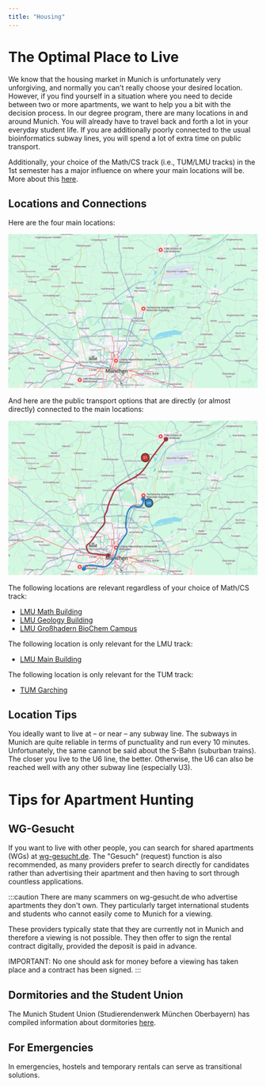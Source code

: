 ```yaml
---
title: "Housing"
---
```


# The Optimal Place to Live

We know that the housing market in Munich is unfortunately very unforgiving, and normally 
you can't really choose your desired location. However, if you find yourself in a situation 
where you need to decide between two or more apartments, we want to help you a bit with the 
decision process. In our degree program, there are many locations in and around Munich.
You will already have to travel back and forth a lot in your everyday student life. 
If you are additionally poorly connected to the usual bioinformatics subway lines, 
you will spend a lot of extra time on public transport.

Additionally, your choice of the Math/CS track (i.e., TUM/LMU tracks) in the 1st semester has a major influence on where your main locations will be. More about this [here](/en/prospectives/program-contents#computer-sciencemathematicsstatistics).

## Locations and Connections

Here are the four main locations:

![Map of the main locations for bioinformatics in Munich](/src/assets/locations.png)


And here are the public transport options that are directly (or almost directly) connected to the main locations:

![Map of public transport options directly connected to the main locations](/src/assets/connections.png)

The following locations are relevant regardless of your choice of Math/CS track:

- [LMU Math Building](https://maps.app.goo.gl/yd4G3fdMNzpW1teA7)
- [LMU Geology Building](https://maps.app.goo.gl/ffreMrfYtsvuY7d6A)
- [LMU Großhadern BioChem Campus](https://maps.app.goo.gl/KXte2qbiHLawphnt5)

The following location is only relevant for the LMU track:

- [LMU Main Building](https://maps.app.goo.gl/nUSBNo8rH7AJVQvq9)

The following location is only relevant for the TUM track:

- [TUM Garching](https://maps.app.goo.gl/MKJDZoVPejPE42587)

## Location Tips

You ideally want to live at – or near – any subway line. The subways in Munich are quite reliable in terms of punctuality and run every 10 minutes. Unfortunately, the same cannot be said about the S-Bahn (suburban trains).
The closer you live to the U6 line, the better. Otherwise, the U6 can also be reached well with any other subway line (especially U3).

# Tips for Apartment Hunting

## WG-Gesucht

If you want to live with other people, you can search for shared apartments (WGs) at [wg-gesucht.de](https://www.wg-gesucht.de/). The "Gesuch" (request) function is also recommended, as many providers prefer to search directly for candidates rather than advertising their apartment and then having to sort through countless applications.

:::caution
There are many scammers on wg-gesucht.de who advertise apartments they don't own. They particularly target international students and students who cannot easily come to Munich for a viewing.

These providers typically state that they are currently not in Munich and therefore a viewing is not possible. They then offer to sign the rental contract digitally, provided the deposit is paid in advance.

IMPORTANT: No one should ask for money before a viewing has taken place and a contract has been signed.
:::

## Dormitories and the Student Union

The Munich Student Union (Studierendenwerk München Oberbayern) has compiled information about dormitories [here](https://www.studierendenwerk-muenchen-oberbayern.de/en/accommodation/).

## For Emergencies

In emergencies, hostels and temporary rentals can serve as transitional solutions.
